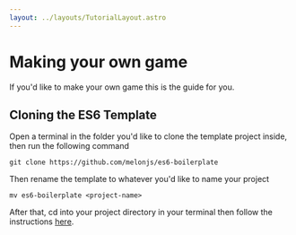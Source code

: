 ```yaml
---
layout: ../layouts/TutorialLayout.astro
---
```


# Making your own game

If you'd like to make your own game this is the guide for you.

## Cloning the ES6 Template

Open a terminal in the folder you'd like to clone the template project inside, then run the following command

```
git clone https://github.com/melonjs/es6-boilerplate
```

Then rename the template to whatever you'd like to name your project

```
mv es6-boilerplate <project-name>
```

After that, cd into your project directory in your terminal then follow the instructions [here](https://github.com/melonjs/es6-boilerplate).
